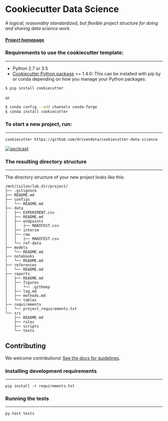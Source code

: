 # Cookiecutter Data Science

_A logical, reasonably standardized, but flexible project structure for doing and sharing data science work._


#### [Project homepage](http://drivendata.github.io/cookiecutter-data-science/)


### Requirements to use the cookiecutter template:
-----------
 - Python 2.7 or 3.5
 - [Cookiecutter Python package](http://cookiecutter.readthedocs.org/en/latest/installation.html) >= 1.4.0: This can be installed with pip by or conda depending on how you manage your Python packages:

``` bash
$ pip install cookiecutter
```

or

``` bash
$ conda config --add channels conda-forge
$ conda install cookiecutter
```


### To start a new project, run:
------------

    cookiecutter https://github.com/drivendata/cookiecutter-data-science


[![asciicast](https://asciinema.org/a/9bgl5qh17wlop4xyxu9n9wr02.png)](https://asciinema.org/a/9bgl5qh17wlop4xyxu9n9wr02)


### The resulting directory structure
------------

The directory structure of your new project looks like this: 

```
/mnt/isilon/lab_dir/project/
├── .gitignore
├── README.md
├── configs
│   └── README.md
├── data
│   ├── EXPERIMENT.csv
│   ├── README.md
│   ├── endpoints
│   │   ├── MANIFEST.csv
│   ├── interim
│   ├── raw
│   │   ├── MANIFEST.csv
│   └── ref-data
├── models
│   └── README.md
├── notebooks
│   └── README.md
├── references
│   └── README.md
├── reports
│   ├── README.md
│   ├── figures
│   │   └── .gitkeep
│   ├── log.md
│   ├── methods.md
│   └── tables
├── requirements
│   └── project_requirements.txt
└── src
    ├── README.md
    ├── rules
    ├── scripts
    └── tests
```

## Contributing

We welcome contributions! [See the docs for guidelines](https://drivendata.github.io/cookiecutter-data-science/#contributing).

### Installing development requirements
------------

    pip install -r requirements.txt

### Running the tests
------------

    py.test tests
